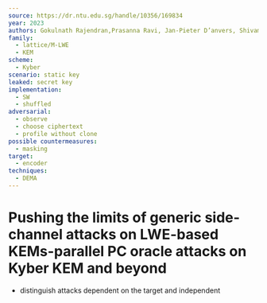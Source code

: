 ```yaml
---
source: https://dr.ntu.edu.sg/handle/10356/169834
year: 2023
authors: Gokulnath Rajendran,Prasanna Ravi, Jan-Pieter D’anvers, Shivam Bhasin, Anupam Chattopadhyay
family:
  - lattice/M-LWE
  - KEM
scheme:
  - Kyber
scenario: static key
leaked: secret key
implementation:
  - SW
  - shuffled
adversarial:
  - observe
  - choose ciphertext
  - profile without clone
possible countermeasures:
  - masking
target:
  - encoder
techniques:
  - DEMA
---
```

# Pushing the limits of generic side-channel attacks on LWE-based KEMs-parallel PC oracle attacks on Kyber KEM and beyond

- distinguish attacks dependent on the target and independent